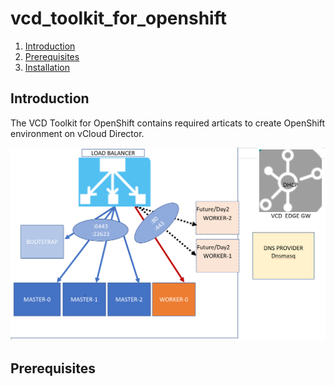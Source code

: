 # vcd_toolkit_for_openshift
1.  [Introduction](#introduction)
2.  [Prerequisites](#Prerequisites)
3.  [Installation](#installation)
## Introduction
The VCD Toolkit for OpenShift contains required articats to create OpenShift environment on vCloud Director. 

<p align="center">
<img alt="st-v2" src="images/Arch.png"/>
</p>

## Prerequisites
